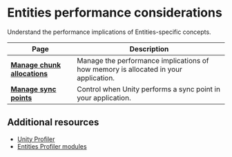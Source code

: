 # Entities performance considerations

Understand the performance implications of Entities-specific concepts.

|**Page**|**Description**|
|---|---|
|**[Manage chunk allocations](performance-chunk-allocations.md)**|Manage the performance implications of how memory is allocated in your application.|
|**[Manage sync points](performance-sync-points.md)**|Control when Unity performs a sync point in your application.|

## Additional resources

* [Unity Profiler](xref:um-profiler)
* [Entities Profiler modules](profiler-modules-entities.md)
